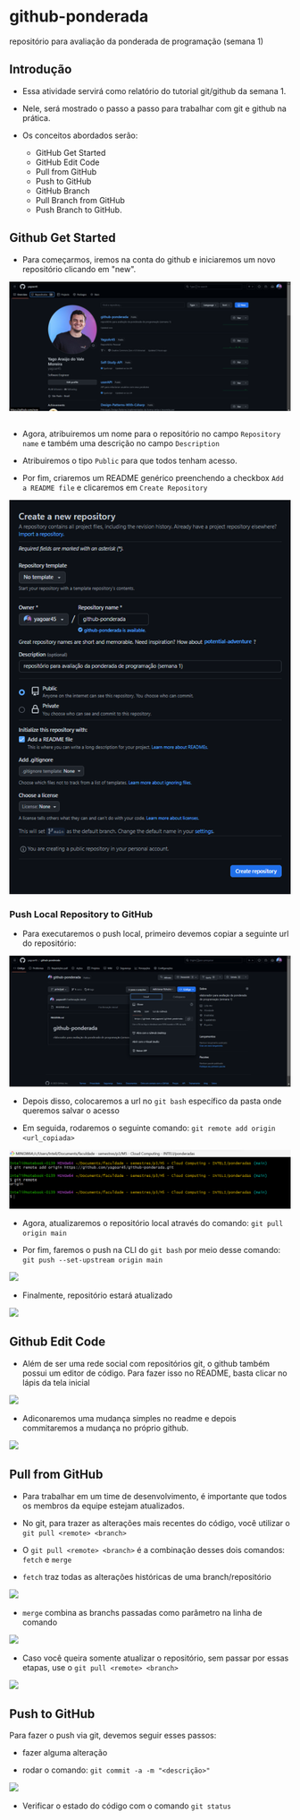 # github-ponderada
repositório para avaliação da ponderada de programação (semana 1)


## Introdução
* Essa atividade servirá como relatório do tutorial git/github da semana 1.

* Nele, será mostrado o passo a passo para trabalhar com git e github na prática.

* Os conceitos abordados serão: 
    *  GitHub Get Started
    *  GitHub Edit Code 
    * Pull from GitHub
    * Push to GitHub 
    * GitHub Branch 
    * Pull Branch from GitHub
    * Push Branch to GitHub.
   

## Github Get Started 

* Para começarmos, iremos na conta do github e iniciaremos um novo repositório clicando em "new".

<img src = "./imgs/pg-inical-prog-semana1.png">

## 
* Agora, atribuiremos um nome para o repositório no campo ```Repository name``` e também uma descrição no campo ```Description```

* Atribuiremos o tipo ```Public``` para que todos tenham acesso.

* Por fim, criaremos um README genérico preenchendo a checkbox ```Add a README file``` e clicaremos em ```Create Repository```

<img src ="./imgs/part1-prog-ponderada-1.png">

### Push Local Repository to GitHub

* Para executaremos o push local, primeiro devemos copiar a seguinte url do repositório:

<img src = "./imgs/clone-repo.png">

* Depois disso, colocaremos a url no ```git bash``` específico da pasta onde queremos salvar o acesso

* Em seguida, rodaremos o seguinte comando: ```git remote add origin <url_copiada>```

<img src ="./imgs/origin remote .png">

* Agora, atualizaremos o repositório local através do comando: 
```git pull origin main```

* Por fim, faremos o push na CLI do ```git bash``` por meio desse comando: ```git push --set-upstream origin main```

<img src = "./imgs/push-origin-main .png">

* Finalmente, repositório estará atualizado

<img src = "./imgs/repo-apos-ativ1.png">


## Github Edit Code

* Além de ser uma rede social com repositórios git, o github também possui um editor de código. Para fazer isso no README, basta clicar no lápis da tela inicial

<img src ="./imgs/edit-code-github.png">

* Adiconaremos uma mudança simples no readme e depois commitaremos a mudança no próprio github. 

<img src = "./imgs/commit-nativo-github.png">

## Pull from GitHub

* Para trabalhar em um time de desenvolvimento, é importante que todos os membros da equipe estejam atualizados.

* No git, para trazer as alterações mais recentes do código, você utilizar o ```git pull <remote> <branch>```


* O ```git pull <remote> <branch>``` é a combinação desses dois comandos: ```fetch``` e  ```merge```

* ```fetch``` traz todas as alterações históricas de uma branch/repositório

<img src = "./imgs/fetch.png">

* ```merge``` combina as branchs passadas como parâmetro na linha de comando 

<img src = "./imgs/merge.png">


* Caso você queira somente atualizar o repositório, sem passar por essas etapas, use o  ```git pull <remote> <branch>```

<img src = "./imgs/pull-origin-main.png">

## Push to GitHub

Para fazer o push via git, devemos seguir esses passos:

* fazer alguma alteração

* rodar o comando: ```git commit -a -m "<descrição>"``` 

<img src ="./imgs/git-commit.png">

* Verificar o estado do código com o comando ```git status```
 